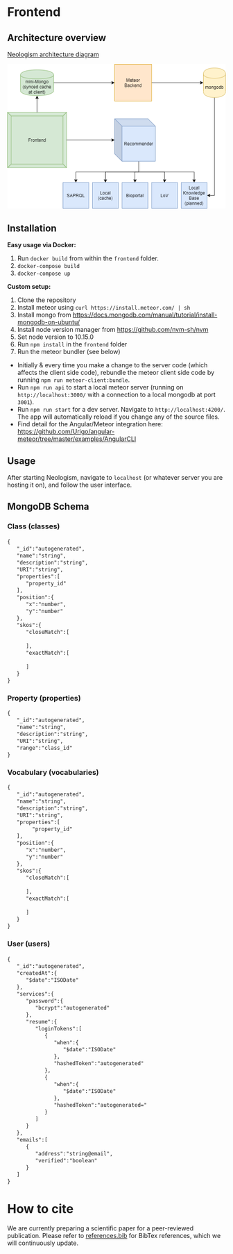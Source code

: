 # Frontend

## Architecture overview
[Neologism architecture diagram](https://drive.google.com/file/d/1kQOoR5Egi8TAk_P-l9mEZVdkiu2BeH0x/view?usp=sharing)


![neologism architecture](NeologismArchitecture.png "Neologism architecture")

## Installation

__Easy usage via Docker:__
1. Run `docker build` from within the `frontend` folder.
2. `docker-compose build`
3. `docker-compose up`

__Custom setup:__
1. Clone the repository
2. Install meteor using `curl https://install.meteor.com/ | sh`
3. Install mongo from https://docs.mongodb.com/manual/tutorial/install-mongodb-on-ubuntu/
4. Install node version manager from https://github.com/nvm-sh/nvm
5. Set node version to 10.15.0
6. Run `npm install` in the `frontend` folder
7. Run the meteor bundler (see below)
  - Initially & every time you make a change to the server code (which affects the client side code), rebundle the meteor client side code by running `npm run meteor-client:bundle`.
  - Run `npm run api` to start a local meteor server (running on `http://localhost:3000/` with a connection to a local mongodb at port `3001`).
  - Run `npm run start` for a dev server. Navigate to `http://localhost:4200/`. The app will automatically reload if you change any of the source files.
  - Find detail for the Angular/Meteor integration here: https://github.com/Urigo/angular-meteor/tree/master/examples/AngularCLI


## Usage
After starting Neologism, navigate to `localhost` (or whatever server you are hosting it on), and follow the user interface.

## MongoDB Schema

### Class (classes)
```
{
   "_id":"autogenerated",
   "name":"string",
   "description":"string",
   "URI":"string",
   "properties":[
      "property_id"
   ],
   "position":{
      "x":"number",
      "y":"number"
   },
   "skos":{
      "closeMatch":[

      ],
      "exactMatch":[

      ]
   }
}
```

### Property (properties)
```
{
   "_id":"autogenerated",
   "name":"string",
   "description":"string",
   "URI":"string",
   "range":"class_id"
}
```
### Vocabulary (vocabularies)
```
{
   "_id":"autogenerated",
   "name":"string",
   "description":"string",
   "URI":"string",
   "properties":[
        "property_id"
   ],
   "position":{
      "x":"number",
      "y":"number"
   },
   "skos":{
      "closeMatch":[

      ],
      "exactMatch":[

      ]
   }
}
```
### User (users)
```
{
   "_id":"autogenerated",
   "createdAt":{
      "$date":"ISODate"
   },
   "services":{
      "password":{
         "bcrypt":"autogenerated"
      },
      "resume":{
         "loginTokens":[
            {
               "when":{
                  "$date":"ISODate"
               },
               "hashedToken":"autogenerated"
            },
            {
               "when":{
                  "$date":"ISODate"
               },
               "hashedToken":"autogenerated="
            }
         ]
      }
   },
   "emails":[
      {
         "address":"string@email",
         "verified":"boolean"
      }
   ]
}
```

# How to cite

We are currently preparing a scientific paper for a peer-reviewed publication. Please refer to [references.bib](references.bib) for BibTex references, which we will continuously update. 